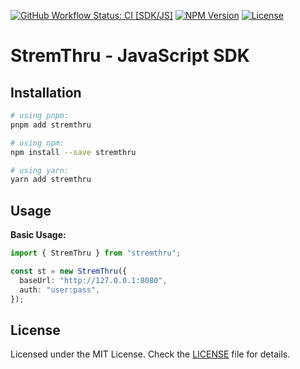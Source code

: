 [![GitHub Workflow Status: CI [SDK/JS]](https://img.shields.io/github/actions/workflow/status/erodez/stremthru/ci-sdk-js.yml?branch=main&label=CI%20%5BSDK%2FJS%5D&style=for-the-badge)](https://github.com/erodez/stremthru/actions/workflows/ci-sdk-js.yml)
[![NPM Version](https://img.shields.io/npm/v/stremthru?style=for-the-badge)](https://npmjs.com/package/stremthru)
[![License](https://img.shields.io/github/license/erodez/stremthru?style=for-the-badge)](https://github.com/erodez/stremthru/blob/main/sdk/js/LICENSE)

# StremThru - JavaScript SDK

## Installation

```sh
# using pnpm:
pnpm add stremthru

# using npm:
npm install --save stremthru

# using yarn:
yarn add stremthru
```

## Usage

**Basic Usage:**

```ts
import { StremThru } from "stremthru";

const st = new StremThru({
  baseUrl: "http://127.0.0.1:8080",
  auth: "user:pass",
});
```

## License

Licensed under the MIT License. Check the [LICENSE](./LICENSE) file for details.
